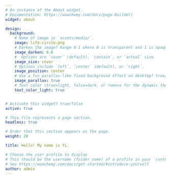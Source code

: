 ```yaml
---
# An instance of the About widget.
# Documentation: https://wowchemy.com/docs/page-builder/
widget: about

design:
  background:
    # Name of image in `assets/media/`.
    image: life-circle.png
    # Darken the image? Range 0-1 where 0 is transparent and 1 is opaque.
    image_darken: 0.6
    #  Options are `cover` (default), `contain`, or `actual` size.
    image_size: cover
    # Options include `left`, `center` (default), or `right`.
    image_position: center
    # Use a fun parallax-like fixed background effect on desktop? true/false
    image_parallax: true
    # Text color (true=light, false=dark, or remove for the dynamic theme color).
    text_color_light: true


# Activate this widget? true/false
active: true

# This file represents a page section.
headless: true

# Order that this section appears on the page.
weight: 20

title: Hello! My name is Yi.

# Choose the user profile to display
# This should be the username (folder name) of a profile in your `content/authors/` folder.
# See https://wowchemy.com/docs/get-started/#introduce-yourself
author: admin
---
```


